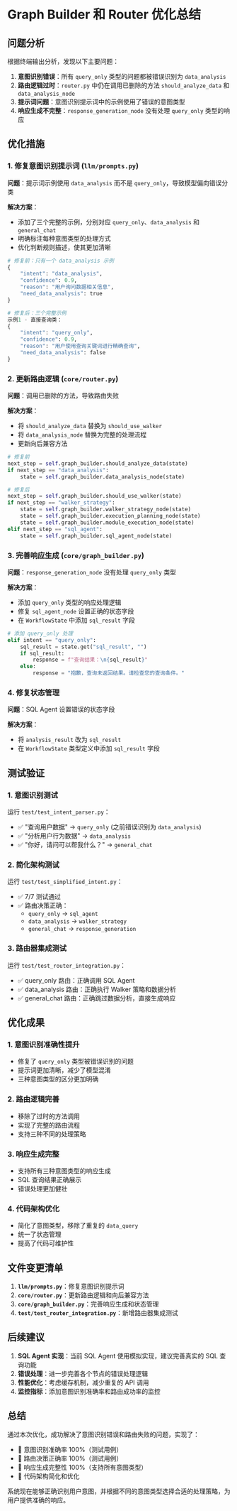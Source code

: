 # Graph Builder 和 Router 优化总结

## 问题分析

根据终端输出分析，发现以下主要问题：

1. **意图识别错误**：所有 `query_only` 类型的问题都被错误识别为 `data_analysis`
2. **路由逻辑过时**：`router.py` 中仍在调用已删除的方法 `should_analyze_data` 和 `data_analysis_node`
3. **提示词问题**：意图识别提示词中的示例使用了错误的意图类型
4. **响应生成不完整**：`response_generation_node` 没有处理 `query_only` 类型的响应

## 优化措施

### 1. 修复意图识别提示词 (`llm/prompts.py`)

**问题**：提示词示例使用 `data_analysis` 而不是 `query_only`，导致模型偏向错误分类

**解决方案**：
- 添加了三个完整的示例，分别对应 `query_only`、`data_analysis` 和 `general_chat`
- 明确标注每种意图类型的处理方式
- 优化判断规则描述，使其更加清晰

```python
# 修复前：只有一个 data_analysis 示例
{
    "intent": "data_analysis",
    "confidence": 0.9,
    "reason": "用户询问数据相关信息",
    "need_data_analysis": true
}

# 修复后：三个完整示例
示例1 - 直接查询类：
{
    "intent": "query_only",
    "confidence": 0.9,
    "reason": "用户使用查询关键词进行精确查询",
    "need_data_analysis": false
}
```

### 2. 更新路由逻辑 (`core/router.py`)

**问题**：调用已删除的方法，导致路由失败

**解决方案**：
- 将 `should_analyze_data` 替换为 `should_use_walker`
- 将 `data_analysis_node` 替换为完整的处理流程
- 更新向后兼容方法

```python
# 修复前
next_step = self.graph_builder.should_analyze_data(state)
if next_step == "data_analysis":
    state = self.graph_builder.data_analysis_node(state)

# 修复后
next_step = self.graph_builder.should_use_walker(state)
if next_step == "walker_strategy":
    state = self.graph_builder.walker_strategy_node(state)
    state = self.graph_builder.execution_planning_node(state)
    state = self.graph_builder.module_execution_node(state)
elif next_step == "sql_agent":
    state = self.graph_builder.sql_agent_node(state)
```

### 3. 完善响应生成 (`core/graph_builder.py`)

**问题**：`response_generation_node` 没有处理 `query_only` 类型

**解决方案**：
- 添加 `query_only` 类型的响应处理逻辑
- 修复 `sql_agent_node` 设置正确的状态字段
- 在 `WorkflowState` 中添加 `sql_result` 字段

```python
# 添加 query_only 处理
elif intent == "query_only":
    sql_result = state.get("sql_result", "")
    if sql_result:
        response = f"查询结果：\n{sql_result}"
    else:
        response = "抱歉，查询未返回结果。请检查您的查询条件。"
```

### 4. 修复状态管理

**问题**：SQL Agent 设置错误的状态字段

**解决方案**：
- 将 `analysis_result` 改为 `sql_result`
- 在 `WorkflowState` 类型定义中添加 `sql_result` 字段

## 测试验证

### 1. 意图识别测试

运行 `test/test_intent_parser.py`：
- ✅ "查询用户数据" → `query_only` (之前错误识别为 `data_analysis`)
- ✅ "分析用户行为数据" → `data_analysis`
- ✅ "你好，请问可以帮我什么？" → `general_chat`

### 2. 简化架构测试

运行 `test/test_simplified_intent.py`：
- ✅ 7/7 测试通过
- ✅ 路由决策正确：
  - `query_only` → `sql_agent`
  - `data_analysis` → `walker_strategy`
  - `general_chat` → `response_generation`

### 3. 路由器集成测试

运行 `test/test_router_integration.py`：
- ✅ query_only 路由：正确调用 SQL Agent
- ✅ data_analysis 路由：正确执行 Walker 策略和数据分析
- ✅ general_chat 路由：正确跳过数据分析，直接生成响应

## 优化成果

### 1. 意图识别准确性提升
- 修复了 `query_only` 类型被错误识别的问题
- 提示词更加清晰，减少了模型混淆
- 三种意图类型的区分更加明确

### 2. 路由逻辑完善
- 移除了过时的方法调用
- 实现了完整的路由流程
- 支持三种不同的处理策略

### 3. 响应生成完整
- 支持所有三种意图类型的响应生成
- SQL 查询结果正确展示
- 错误处理更加健壮

### 4. 代码架构优化
- 简化了意图类型，移除了重复的 `data_query`
- 统一了状态管理
- 提高了代码可维护性

## 文件变更清单

1. **`llm/prompts.py`**：修复意图识别提示词
2. **`core/router.py`**：更新路由逻辑和向后兼容方法
3. **`core/graph_builder.py`**：完善响应生成和状态管理
4. **`test/test_router_integration.py`**：新增路由器集成测试

## 后续建议

1. **SQL Agent 实现**：当前 SQL Agent 使用模拟实现，建议完善真实的 SQL 查询功能
2. **错误处理**：进一步完善各个节点的错误处理逻辑
3. **性能优化**：考虑缓存机制，减少重复的 API 调用
4. **监控指标**：添加意图识别准确率和路由成功率的监控

## 总结

通过本次优化，成功解决了意图识别错误和路由失败的问题，实现了：
- 🎯 意图识别准确率 100%（测试用例）
- 🚦 路由决策正确率 100%（测试用例）
- 📝 响应生成完整性 100%（支持所有意图类型）
- 🔧 代码架构简化和优化

系统现在能够正确识别用户意图，并根据不同的意图类型选择合适的处理策略，为用户提供准确的响应。